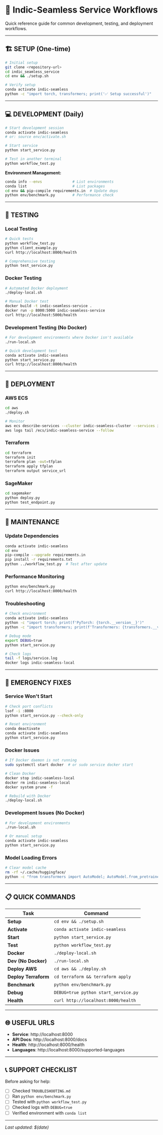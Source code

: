 # 🔄 Indic-Seamless Service Workflows

Quick reference guide for common development, testing, and deployment workflows.

---

## 🏗️ **SETUP** (One-time)

```bash
# Initial setup
git clone <repository-url>
cd indic_seamless_service
cd env && ./setup.sh

# Verify setup
conda activate indic-seamless
python -c "import torch, transformers; print('✅ Setup successful')"
```

---

## 💻 **DEVELOPMENT** (Daily)

```bash
# Start development session
conda activate indic-seamless
# or: source env/activate.sh

# Start service
python start_service.py

# Test in another terminal
python workflow_test.py
```

**Environment Management:**
```bash
conda info --envs              # List environments
conda list                     # List packages
cd env && pip-compile requirements.in  # Update deps
python env/benchmark.py        # Performance check
```

---

## 🧪 **TESTING**

### Local Testing
```bash
# Quick tests
python workflow_test.py
python client_example.py
curl http://localhost:8000/health

# Comprehensive testing
python test_service.py
```

### Docker Testing
```bash
# Automated Docker deployment
./deploy-local.sh

# Manual Docker test
docker build -t indic-seamless-service .
docker run -p 8000:5000 indic-seamless-service
curl http://localhost:5000/health
```

### Development Testing (No Docker)
```bash
# For development environments where Docker isn't available
./run-local.sh

# Quick development test
conda activate indic-seamless
python start_service.py
curl http://localhost:8000/health
```

---

## 🚀 **DEPLOYMENT**

### AWS ECS
```bash
cd aws
./deploy.sh

# Monitor
aws ecs describe-services --cluster indic-seamless-cluster --services indic-seamless-service
aws logs tail /ecs/indic-seamless-service --follow
```

### Terraform
```bash
cd terraform
terraform init
terraform plan -out=tfplan
terraform apply tfplan
terraform output service_url
```

### SageMaker
```bash
cd sagemaker
python deploy.py
python test_endpoint.py
```

---

## 🔧 **MAINTENANCE**

### Update Dependencies
```bash
conda activate indic-seamless
cd env
pip-compile --upgrade requirements.in
pip install -r requirements.txt
python ../workflow_test.py  # Test after update
```

### Performance Monitoring
```bash
python env/benchmark.py
curl http://localhost:8000/health
```

### Troubleshooting
```bash
# Check environment
conda activate indic-seamless
python -c "import torch; print(f'PyTorch: {torch.__version__}')"
python -c "import transformers; print(f'Transformers: {transformers.__version__}')"

# Debug mode
export DEBUG=true
python start_service.py

# Check logs
tail -f logs/service.log
docker logs indic-seamless-local
```

---

## 🚨 **EMERGENCY FIXES**

### Service Won't Start
```bash
# Check port conflicts
lsof -i :8000
python start_service.py --check-only

# Reset environment
conda deactivate
conda activate indic-seamless
python start_service.py
```

### Docker Issues
```bash
# If Docker daemon is not running
sudo systemctl start docker  # or sudo service docker start

# Clean Docker
docker stop indic-seamless-local
docker rm indic-seamless-local
docker system prune -f

# Rebuild with Docker
./deploy-local.sh
```

### Development Issues (No Docker)
```bash
# For development environments
./run-local.sh

# Or manual setup
conda activate indic-seamless
python start_service.py
```

### Model Loading Errors
```bash
# Clear model cache
rm -rf ~/.cache/huggingface/
python -c "from transformers import AutoModel; AutoModel.from_pretrained('ai4bharat/indic-seamless')"
```

---

## 📋 **QUICK COMMANDS**

| Task | Command |
|------|---------|
| **Setup** | `cd env && ./setup.sh` |
| **Activate** | `conda activate indic-seamless` |
| **Start** | `python start_service.py` |
| **Test** | `python workflow_test.py` |
| **Docker** | `./deploy-local.sh` |
| **Dev (No Docker)** | `./run-local.sh` |
| **Deploy AWS** | `cd aws && ./deploy.sh` |
| **Deploy Terraform** | `cd terraform && terraform apply` |
| **Benchmark** | `python env/benchmark.py` |
| **Debug** | `DEBUG=true python start_service.py` |
| **Health** | `curl http://localhost:8000/health` |

---

## 🌐 **USEFUL URLS**

- **Service**: http://localhost:8000
- **API Docs**: http://localhost:8000/docs  
- **Health**: http://localhost:8000/health
- **Languages**: http://localhost:8000/supported-languages

---

## 📞 **SUPPORT CHECKLIST**

Before asking for help:
- [ ] Checked `TROUBLESHOOTING.md`
- [ ] Ran `python env/benchmark.py`
- [ ] Tested with `python workflow_test.py`
- [ ] Checked logs with `DEBUG=true`
- [ ] Verified environment with `conda list`

---

*Last updated: $(date)* 